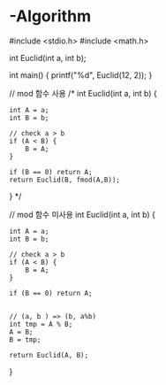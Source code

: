 # -Algorithm
#include <stdio.h>
#include <math.h>

int Euclid(int a, int b);

int main() {
	printf("%d", Euclid(12, 2));
}


// mod 함수 사용
/*
int Euclid(int a, int b) {

	int A = a;
	int B = b;

	// check a > b
	if (A < B) {
		B = A;
	}

	if (B == 0) return A;
	return Euclid(B, fmod(A,B));
}
*/


// mod 함수 미사용
int Euclid(int a, int b) {

	int A = a;
	int B = b;

	// check a > b
	if (A < B) {
		B = A;
	}

	if (B == 0) return A;


	// (a, b ) => (b, a%b)
	int tmp = A % B;
	A = B;
	B = tmp;

	return Euclid(A, B);
}
